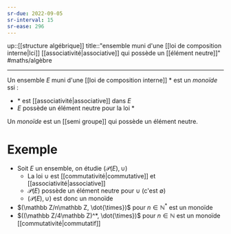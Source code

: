 ```yaml
---
sr-due: 2022-09-05
sr-interval: 15
sr-ease: 296
---
```

up::[[structure algébrique]]
title::"ensemble muni d'une [[loi de composition interne|lci]] [[associativité|associative]] qui possède un [[élément neutre]]"
#maths/algèbre 

----
Un ensemble $E$ muni d'une [[loi de composition interne]] $*$ est un _monoïde_ ssi :
 - $*$ est [[associativité|associative]] dans $E$
 - $E$ possède un élément neutre pour la loi $*$

Un _monoïde_ est un [[semi groupe]] qui possède un élément neutre.

# Exemple

 - Soit $E$ un ensemble, on étudie $(\mathscr P(E), \cup)$
     - La loi $\cup$ est [[commutativité|commutative]] et [[associativité|associative]]
     - $\mathscr P(E)$ possède un élément neutre pour $\cup$ (c'est $\emptyset$)
     - $(\mathscr P(E), \cup)$ est donc un monoïde
 - $(\mathbb Z/n\mathbb Z, \dot{\times})$ pour $n\in\mathbb N^*$ est un monoïde
 - $((\mathbb Z/4\mathbb Z)^*, \dot{\times})$ pour $n\in\mathbb N$ est un monoïde [[commutativité|commutatif]]


